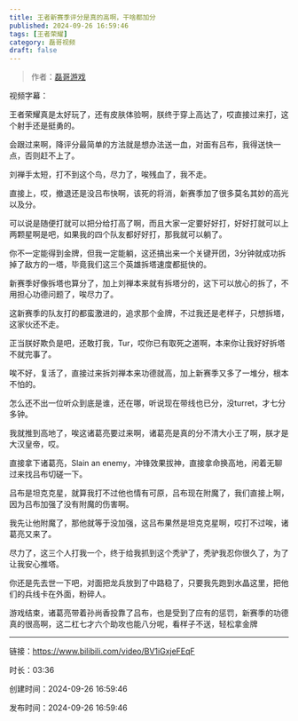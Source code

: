 ```yaml
---
title: 王者新赛季评分是真的高啊，干啥都加分
published: 2024-09-26 16:59:46
tags: [王者荣耀]
category: 磊哥视频
draft: false
---
```



> 作者：[磊哥游戏](https://space.bilibili.com/268941858?spm_id_from=333.788.upinfo.head.click)

视频字幕：

王者荣耀真是太好玩了，还有皮肤体验啊，朕终于穿上高达了，哎直接过来打，这个射手还是挺勇的。

会跟过来啊，降评分最简单的方法就是想办法送一血，对面有吕布，我得送快一点，否则赶不上了。

刘禅手太短，打不到这个鸟，尽力了，唉残血了，我不走。

直接上，哎，撤退还是没吕布快啊，该死的将消，新赛季加了很多莫名其妙的高光以及分。

可以说是随便打就可以把分给打高了啊，而且大家一定要好好打，好好打就可以上两颗星啊是吧，如果我的四个队友都好好打，那我就可以躺了。

你不一定能得到金牌，但我一定能躺，这还搞出来一个关键开团，3分钟就成功拆掉了敌方的一塔，毕竟我们这三个英雄拆塔速度都挺快的。

新赛季好像拆塔也算分了，加上刘禅本来就有拆塔分的，这下可以放心的拆了，不用担心功德问题了，唉尽力了。

这新赛季的队友打的都蛮激进的，追求那个金牌，不过我还是老样子，只想拆塔，这家伙还不走。

正当朕好欺负是吧，还敢打我，Tur，哎你已有取死之道啊，本来你让我好好拆塔不就完事了。

唉不好，复活了，直接过来拆刘禅本来功德就高，加上新赛季又多了一堆分，根本不怕的。

怎么还不出一位听众到底是谁，还在哪，听说现在带线也已分，没turret，才七分多钟。

我就推到高地了，唉这诸葛亮要过来啊，诸葛亮是真的分不清大小王了啊，朕才是大汉皇帝，哎。

直接拿下诸葛亮，Slain an enemy，冲锋效果拔神，直接拿命换高地，闲着无聊过来找吕布切磋一下。

吕布是坦克克星，就算我打不过他也情有可原，吕布现在附魔了，我们直接上啊，因为吕布加强了没有附魔的伤害啊。

我先让他附魔了，那他就等于没加强，这吕布果然是坦克克星啊，哎打不过唉，诸葛亮又来了。

尽力了，这三个人打我一个，终于给我抓到这个秃驴了，秃驴我忍你很久了，为了让我安心推塔。

你还是先去世一下吧，对面把龙兵放到了中路稳了，只要我先跑到水晶这里，把他们的兵线卡在外面，粉碎人。

游戏结束，诸葛亮带着孙尚香投靠了吕布，也是受到了应有的惩罚，新赛季的功德真的很高啊，这二杠七才六个助攻也能八分呢，看样子不送，轻松拿金牌

---


链接：https://www.bilibili.com/video/BV1iGxjeFEqF



时长：03:36

创建时间：2024-09-26 16:59:46

发布时间：2024-09-26 16:59:46
